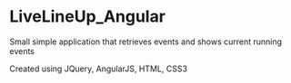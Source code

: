 # LiveLineUp_Angular
Small simple application that retrieves events and shows current running events

Created using JQuery, AngularJS, HTML, CSS3
